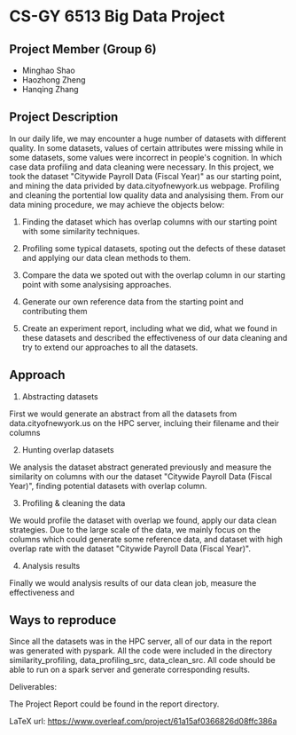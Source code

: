 # CS-GY 6513 Big Data Project

## Project Member (Group 6)

* Minghao Shao
* Haozhong Zheng
* Hanqing Zhang

## Project Description

In our daily life, we may encounter a huge number of datasets with different quality. In some datasets, values of certain attributes were missing while in some datasets, some values were incorrect in people's cognition. In which case data profiling and data cleaning were necessary. In this project, we took the dataset "Citywide Payroll Data (Fiscal Year)" as our starting point, and mining the data privided by data.cityofnewyork.us webpage. Profiling and cleaning the portential low quality data and analysising them. From our data mining procedure, we may achieve the objects below:

1. Finding the dataset which has overlap columns with our starting point with some similarity techniques.

2. Profiling some typical datasets, spoting out the defects of these dataset and applying our data clean methods to them.

3. Compare the data we spoted out with the overlap column in our starting point with some analysising approaches.

4. Generate our own reference data from the starting point and contributing them

5. Create an experiment report, including what we did, what we found in these datasets and described the effectiveness of our data cleaning and try to extend our approaches to all the datasets.

## Approach

1. Abstracting datasets

First we would generate an abstract from all the datasets from data.cityofnewyork.us on the HPC server, incluing their filename and their columns

2. Hunting overlap datasets

We analysis the dataset abstract generated previously and measure the similarity on columns with our the dataset "Citywide Payroll Data (Fiscal Year)", finding potential datasets with overlap column.

3. Profiling & cleaning the data

We would profile the dataset with overlap we found, apply our data clean strategies. Due to the large scale of the data, we mainly focus on the columns which could generate some reference data, and dataset with high overlap rate with the dataset "Citywide Payroll Data (Fiscal Year)".

4. Analysis results

Finally we would analysis results of our data clean job, measure the effectiveness and 

## Ways to reproduce

Since all the datasets was in the HPC server, all of our data in the report was generated with pyspark.
All the code were included in the directory similarity_profiling, data_profiling_src, data_clean_src. All code should be able to run on a spark server and generate corresponding results.

Deliverables:

The Project Report could be found in the report directory.

LaTeX url:
https://www.overleaf.com/project/61a15af0366826d08ffc386a
